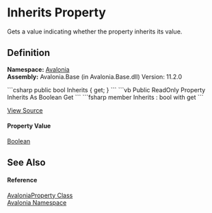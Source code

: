 # Inherits Property


Gets a value indicating whether the property inherits its value.



## Definition
**Namespace:** <a href="N_Avalonia">Avalonia</a>  
**Assembly:** Avalonia.Base (in Avalonia.Base.dll) Version: 11.2.0

<Tabs groupId="api-code-preview">
<TabItem value="csharp" label="C#">
```csharp
public bool Inherits { get; }
```
</TabItem>
<TabItem value="vb" label="VB">
```vb
Public ReadOnly Property Inherits As Boolean
	Get
```
</TabItem>
<TabItem value="fsharp" label="F#">
```fsharp
member Inherits : bool with get
```
</TabItem>
</Tabs>



<a href="https://github.com/AvaloniaUI/Avalonia/tree/master/src/Avalonia.Base/AvaloniaProperty.cs#L120" title="View the source code">View Source</a>



#### Property Value
<a href="https://learn.microsoft.com/dotnet/api/system.boolean" target="_blank" rel="noopener noreferrer">Boolean</a>

## See Also


#### Reference
<a href="T_Avalonia_AvaloniaProperty">AvaloniaProperty Class</a>  
<a href="N_Avalonia">Avalonia Namespace</a>  

